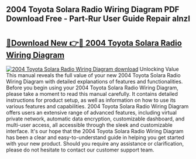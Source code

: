 ## 2004 Toyota Solara Radio Wiring Diagram PDF Download Free - Part-Rur User Guide Repair aInzl

# <h2><a href="http://dfscdu8.blite.top/?on=2004+Toyota+Solara+Radio+Wiring+Diagram">🔗Download New 👉🔴 2004 Toyota Solara Radio Wiring Diagram</a></h2>

[![2004 Toyota Solara Radio Wiring Diagram download](https://i.imgur.com/lujVjoI.png)](http://dfscdu8.blite.top/?on=2004+Toyota+Solara+Radio+Wiring+Diagram)
Unlocking Value This manual reveals the full value of your new 2004 Toyota Solara Radio Wiring Diagram with detailed explanations of features and functionalities. Before you begin using your 2004 Toyota Solara Radio Wiring Diagram, please take a moment to read this manual carefully. It contains detailed instructions for product setup, as well as information on how to use its various features and capabilities. 2004 Toyota Solara Radio Wiring Diagram offers users an extensive range of advanced features, including virtual private network, automatic data encryption, customizable dashboard, and multi-user access, all accessible through the sleek and customizable interface. It's our hope that the 2004 Toyota Solara Radio Wiring Diagram has been a clear and easy-to-understand guide in helping you get started with your new product. Should you require any assistance or clarification, please do not hesitate to contact our customer support team.
